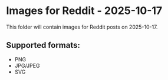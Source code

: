 # Images for Reddit - 2025-10-17

This folder will contain images for Reddit posts on 2025-10-17.

## Supported formats:
- PNG
- JPG/JPEG
- SVG
